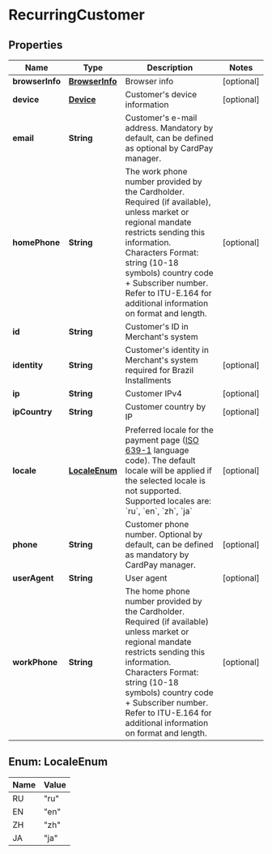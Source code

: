 
# RecurringCustomer

## Properties
Name | Type | Description | Notes
------------ | ------------- | ------------- | -------------
**browserInfo** | [**BrowserInfo**](BrowserInfo.md) | Browser info |  [optional]
**device** | [**Device**](Device.md) | Customer&#39;s device information |  [optional]
**email** | **String** | Customer&#39;s e-mail address. Mandatory by default, can be defined as optional by CardPay manager. | 
**homePhone** | **String** | The work phone number provided by the Cardholder. Required (if available), unless market or regional mandate restricts sending this information. Characters Format: string (10-18 symbols) country code + Subscriber number. Refer to ITU-E.164 for additional information on format and length. |  [optional]
**id** | **String** | Customer&#39;s ID in Merchant&#39;s system | 
**identity** | **String** | Customer&#39;s identity in Merchant&#39;s system required for Brazil Installments |  [optional]
**ip** | **String** | Customer IPv4 |  [optional]
**ipCountry** | **String** | Customer country by IP |  [optional]
**locale** | [**LocaleEnum**](#LocaleEnum) | Preferred locale for the payment page ([ISO 639-1](https://en.wikipedia.org/wiki/ISO_639-1) language code). The default locale will be applied if the selected locale is not supported. Supported locales are: &#x60;ru&#x60;, &#x60;en&#x60;, &#x60;zh&#x60;, &#x60;ja&#x60; |  [optional]
**phone** | **String** | Customer phone number. Optional by default, can be defined as mandatory by CardPay manager. |  [optional]
**userAgent** | **String** | User agent |  [optional]
**workPhone** | **String** | The home phone number provided by the Cardholder. Required (if available) unless market or regional mandate restricts sending this information. Characters Format: string (10-18 symbols) country code + Subscriber number. Refer to ITU-E.164 for additional information on format and length. |  [optional]


<a name="LocaleEnum"></a>
## Enum: LocaleEnum
Name | Value
---- | -----
RU | &quot;ru&quot;
EN | &quot;en&quot;
ZH | &quot;zh&quot;
JA | &quot;ja&quot;



